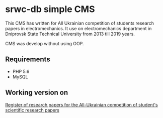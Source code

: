 # srwc-db simple CMS
 
This CMS has written for All Ukrainian competition of students research papers in electromechanics.
It  use on electromechanics department in Dniprovsk State Technical University from 2013 till 2019 years.

CMS was develop without using OOP.

## Requirements
- PHP 5.6
- MySQL

## Working version on 

[Register of research papers for the All-Ukrainian competition of student's scientific research papers](http://elm-dstu-edu.org.ua/db "Реєстр робіт Всеукраїнського конкурсу студентських наукових робіт")
